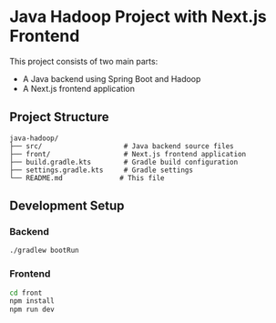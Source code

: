 # Java Hadoop Project with Next.js Frontend

This project consists of two main parts:

- A Java backend using Spring Boot and Hadoop
- A Next.js frontend application

## Project Structure

```
java-hadoop/
├── src/                    # Java backend source files
├── front/                  # Next.js frontend application
├── build.gradle.kts        # Gradle build configuration
├── settings.gradle.kts     # Gradle settings
└── README.md              # This file
```

## Development Setup

### Backend

```bash
./gradlew bootRun
```

### Frontend

```bash
cd front
npm install
npm run dev
```
